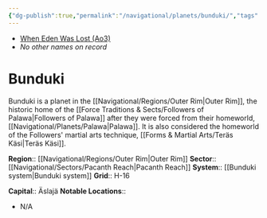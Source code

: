 ```yaml
---
{"dg-publish":true,"permalink":"/navigational/planets/bunduki/","tags":["map","planet","outerrim","pacanth"]}
---
```


- [When Eden Was Lost (Ao3)](https://archiveofourown.org/works/19334440/chapters/45992584)
- *No other names on record*
# Bunduki

Bunduki is a planet in the [[Navigational/Regions/Outer Rim\|Outer Rim]], the historic home of the [[Force Traditions & Sects/Followers of Palawa\|Followers of Palawa]] after they were forced from their homeworld, [[Navigational/Planets/Palawa\|Palawa]]. It is also considered the homeworld of the Followers' martial arts technique, [[Forms & Martial Arts/Teräs Käsi\|Teräs Käsi]].

**Region**::  [[Navigational/Regions/Outer Rim\|Outer Rim]]
**Sector**::  [[Navigational/Sectors/Pacanth Reach\|Pacanth Reach]]
**System**::  [[Bunduki system\|Bunduki system]]
**Grid**::  H-16

**Capital**::  Äslajä
**Notable Locations**::
- N/A
